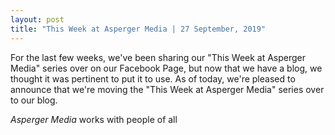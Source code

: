 ```yaml
---
layout: post
title: "This Week at Asperger Media | 27 September, 2019"
---
```

For the last few weeks, we've been sharing our "This Week at Asperger Media" series over on our Facebook Page, but now that we have a blog, we thought it was pertinent to put it to use. As of today, we're pleased to announce that we're moving the "This Week at Asperger Media" series over to our blog. 

*Asperger Media* works with people of all 
